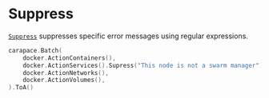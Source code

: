 # Suppress

[`Suppress`] suppresses specific error messages using regular expressions.

```go
carapace.Batch(
	docker.ActionContainers(),
	docker.ActionServices().Supress("This node is not a swarm manager"),
	docker.ActionNetworks(),
	docker.ActionVolumes(),
).ToA()
```

[`Suppress`]: https://pkg.go.dev/github.com/rsteube/carapace#Action.Suppress
